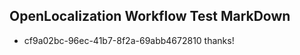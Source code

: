 ## OpenLocalization Workflow Test MarkDown
* cf9a02bc-96ec-41b7-8f2a-69abb4672810 thanks!

<!--HONumber=Jul16_HO5-->


